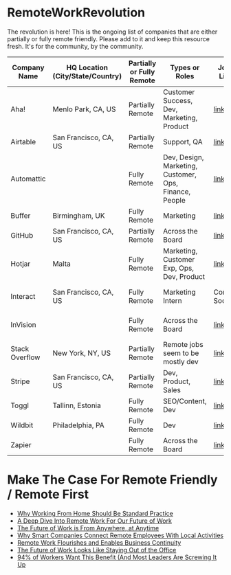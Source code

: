 # RemoteWorkRevolution

The revolution is here! This is the ongoing list of companies that are either partially or fully remote friendly. Please add to it and keep this resource fresh. It's for the community, by the community. 

Company Name 	| HQ Location (City/State/Country) 	| Partially or Fully Remote | Types or Roles                                         | Jobs Link                                                        | Hiring Constraints									|  Last Updated 
------- 			| ------- 													|	 ------- 									| -------                 	                             | -------                                                          | ------															| -------
Aha! 					| Menlo Park, CA, US 								| Partially Remote					| Customer Success, Dev, Marketing, Product              | [link](https://www.aha.io/company/careers/current-openings)			|																			| Mar 9, 2020 
Airtable 			| San Francisco, CA, US 						| Partially Remote					| Support, QA		                                         | [link](https://airtable.com/careers#open-positions)							| Looks US-based											| Mar 9, 2020 
Automattic 		|  																	| Fully Remote							| Dev, Design, Marketing, Customer, Ops, Finance, People | [link](https://automattic.com/work-with-us/)											|																			| Mar 9, 2020 
Buffer 				| Birmingham, UK 										| Fully Remote							| Marketing                                              | [link](https://journey.buffer.com/)															|																			| Mar 9, 2020 
GitHub 				| San Francisco, CA, US 						| Partially Remote					| Across the Board                                       |[link](https://github.com/about/careers)													|Hiring globally											| Mar 9, 2020 
Hotjar 				| Malta 														| Fully Remote 							| Marketing, Customer Exp, Ops, Dev, Product             |[link](https://careers.hotjar.com/)																|Currently looking to fill EMEA hours	| Mar 9, 2020 
Interact			| San Francisco, CA, US 						| Fully Remote							| Marketing Intern                                       |Coming Soon!																											|US-based or contract global 					| Mar 9, 2020
InVision 			|  																	| Fully Remote							| Across the Board                                       |[link](https://boards.greenhouse.io/invision)											|US and maybe Canada									| Mar 9, 2020 
Stack Overflow | New York, NY, US 								| Partially Remote					| Remote jobs seem to be mostly dev                      |[link](https://stackoverflow.com/company/work-here)								|Seems US only?												| Mar 9, 2020
Stripe 				| San Francisco, CA, US 						| Partially Remote					| Dev, Product, Sales                                    |[link](https://stripe.com/jobs/search?l=remote)										| 																		| Mar 9, 2020 
Toggl         | Tallinn, Estonia                  | Fully Remote              | SEO/Content, Dev                                       |[link](https://toggl.com/plan/jobs/)|Anywhere| Mar 9, 2020 
Wildbit | Philadelphia, PA | Fully Remote | Dev | [link](https://wildbit.com/) | Anywhere | Mar 10, 2020
Zapier        |                                   | Fully Remote              | Across the Board                                       |[link](https://zapier.com/jobs/)|Anywhere| Mar 9, 2020 

# Make The Case For Remote Friendly / Remote First

- [Why Working From Home Should Be Standard Practice](https://ideas.ted.com/why-working-from-home-should-be-standard-practice/)
- [A Deep Dive Into Remote Work For Our Future of Work](https://www.forbes.com/sites/cognitiveworld/2020/03/09/a-deep-dive-into-remote-work-for-our-future-of-work/#73066b511843)
- [The Future of Work is From Anywhere, at Anytime](https://www.entrepreneur.com/article/346848)
- [Why Smart Companies Connect Remote Employees With Local Activities](https://www.forbes.com/sites/ryanrobinson/2020/02/18/smart-companies-connect-remote-employees/#2ab69b812c6c)
- [Remote Work Flourishes and Enables Business Continuity](https://www.infoq.com/news/2020/03/remote-work/)
- [The Future of Work Looks Like Staying Out of the Office](https://arstechnica.com/tech-policy/2020/02/employers-should-expand-not-cut-telework-into-the-future/)
- [94% of Workers Want This Benefit (And Most Leaders Are Screwing It Up](https://www.forbes.com/sites/jasonwingard/2020/03/06/94-of-workers-want-this-benefit-and-most-leaders-are-screwing-it-up/#5c48c914451f)








